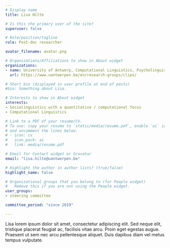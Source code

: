 ```yaml
---
# Display name
title: Lisa Hilte

# Is this the primary user of the site?
superuser: false

# Role/position/tagline
role: Post-doc researcher 

avatar_filename: avatar.png

# Organizations/Affiliations to show in About widget
organizations:
- name: University of Antwerp, Computational Linguistics, Psycholinguistics and Sociolinguistics research center (CLiPS)
  url: https://www.uantwerpen.be/en/research-groups/clips/

# Short bio (displayed in user profile at end of posts)
#bio: Something about Lisa.

# Interests to show in About widget
interests:
- Sociolinguistics with a quantitative / computational focus
- Computational Linguistics

# Link to a PDF of your resume/CV.
# To use: copy your resume to `static/media/resume.pdf`, enable `ai` icons in `params.toml`, 
# and uncomment the lines below.
# - icon: cv
#   icon_pack: ai
#   link: media/resume.pdf

# Email for Contact widget or Gravatar
email: "lisa.hilte@uantwerpen.be"

# Highlight the author in author lists? (true/false)
highlight_name: false

# Organizational groups that you belong to (for People widget)
#   Remove this if you are not using the People widget.
user_groups:
- steering committee

committee_period: "since 2019"

---
```


Lisa lorem ipsum dolor sit amet, consectetur adipiscing elit. Sed
neque elit, tristique placerat feugiat ac, facilisis vitae arcu. Proin eget
egestas augue. Praesent ut sem nec arcu pellentesque aliquet. Duis dapibus diam
vel metus tempus vulputate.
